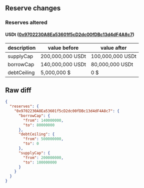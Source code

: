 ## Reserve changes

### Reserves altered

#### USDt ([0x9702230A8Ea53601f5cD2dc00fDBc13d4dF4A8c7](https://snowtrace.io/address/0x9702230A8Ea53601f5cD2dc00fDBc13d4dF4A8c7))

| description | value before | value after |
| --- | --- | --- |
| supplyCap | 200,000,000 USDt | 100,000,000 USDt |
| borrowCap | 140,000,000 USDt | 80,000,000 USDt |
| debtCeiling | 5,000,000 $ | 0 $ |


## Raw diff

```json
{
  "reserves": {
    "0x9702230A8Ea53601f5cD2dc00fDBc13d4dF4A8c7": {
      "borrowCap": {
        "from": 140000000,
        "to": 80000000
      },
      "debtCeiling": {
        "from": 500000000,
        "to": 0
      },
      "supplyCap": {
        "from": 200000000,
        "to": 100000000
      }
    }
  }
}
```
